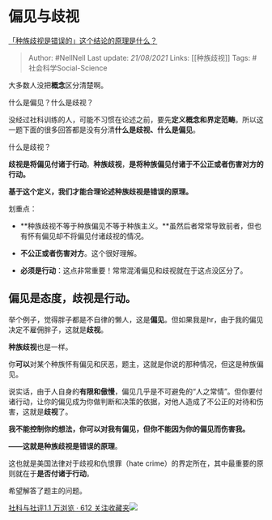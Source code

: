 # 偏见与歧视
[「种族歧视是错误的」这个结论的原理是什么？](https://www.zhihu.com/question/343791709/answer/814480186)


> Author: #NellNell 
Last update: *21/08/2021* 
Links: [[种族歧视]] 
Tags: #社会科学Social-Science  

  

大多数人没把**概念**区分清楚啊。

什么是偏见？什么是歧视？

没经过社科训练的人，可能不习惯在论述之前，要先**定义概念和界定范畴**。所以这一题下面的很多回答都是没有分清**什么是歧视、什么是偏见**。

什么是歧视？

**歧视是将偏见付诸于行动**。**种族歧视**，**是将种族偏见付诸于不公正或者伤害对方的行动。**

**基于这个定义，我们才能合理论述种族歧视是错误的原理。**

划重点：

-   **种族歧视不等于种族偏见不等于种族主义。**虽然后者常常导致前者，但也有怀有偏见却不将偏见付诸歧视的情况。

  

-   **不公正或者伤害对方**。这个很好理解。

  

-   **必须是行动**：这点非常重要！常常混淆偏见和歧视就在于这点没区分了。

## **偏见是态度，歧视是行动。**

  

举个例子，觉得胖子都是不自律的懒人，这是**偏见**。但如果我是hr，由于我的偏见决定不雇佣胖子，这就是**歧视**。

**种族歧视**也是一样。

你**可以**对某个种族怀有偏见和厌恶，题主，这就是你说的那种情况，但这是种族偏见。

说实话，由于人自身的**有限和傲慢**，偏见几乎是不可避免的“人之常情”。但你要付诸行动，让你的偏见成为你做判断和决策的依据，对他人造成了不公正的对待和伤害，这就是**歧视**了。

**我不能控制你的想法，你可以对我有偏见，但你不能因为你的偏见而伤害我。**

**——这就是种族歧视是错误的原理**。

这也就是美国法律对于歧视和仇恨罪（hate crime）的界定所在，其中最重要的原则就在于**是否付诸于行动**。

希望解答了题主的问题。

[社科与社评1.1 万浏览 · 612 关注收藏夹![](https://pic2.zhimg.com/80/v2-b2918ef3f9c19572ba524ac59316a917_1440w.png)](https://zhihu.com/collection/313819737)